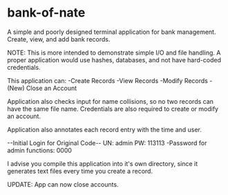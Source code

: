 # bank-of-nate
A simple and poorly designed terminal application for bank management. Create, view, and add bank records.

NOTE: This is more intended to demonstrate simple I/O and file handling. A proper application would use hashes, databases, and not have hard-coded credentials.

This application can:
-Create Records
-View Records
-Modify Records
-(New) Close an Account

Application also checks input for name collisions, so no two records can have the same file name. Credentials are also 
required to create or modify an account. 

Application also annotates each record entry with the time and user.

--Initial Login for Original Code--
UN: admin
PW: 113113
-Password for admin functions: 0000

I advise you compile this application into it's own directory, since it generates text files every time you create a record.

UPDATE: App can now close accounts.
